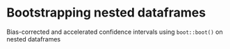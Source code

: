 # Bootstrapping nested dataframes
Bias-corrected and accelerated confidence intervals using `boot::boot()` on nested dataframes
